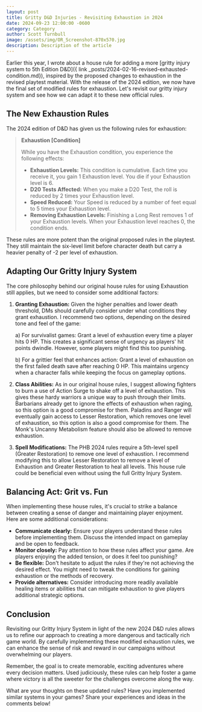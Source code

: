```yaml
---
layout: post
title: Gritty D&D Injuries - Revisiting Exhaustion in 2024
date: 2024-09-23 12:00:00 -0600
category: Category
author: Scott Turnbull
image: /assets/img/OR_Screenshot-870x570.jpg
description: Description of the article
---
```

Earlier this year, I wrote about a house rule for adding a more [gritty injury system to 5th Edition D&D]({ link _posts/2024-02-16-revised-exhausted-condition.md}), inspired by the proposed changes to exhaustion in the revised playtest material. With the release of the 2024 edition, we now have the final set of modified rules for exhaustion. Let's revisit our gritty injury system and see how we can adapt it to these new official rules.

## The New Exhaustion Rules

The 2024 edition of D&D has given us the following rules for exhaustion:

> **Exhaustion [Condition]**
> 
> While you have the Exhaustion condition, you experience the following effects:
> 
> - **Exhaustion Levels:** This condition is cumulative. Each time you receive it, you gain 1 Exhaustion level. You die if your Exhaustion level is 6.
> - **D20 Tests Affected:** When you make a D20 Test, the roll is reduced by 2 times your Exhaustion level.
> - **Speed Reduced:** Your Speed is reduced by a number of feet equal to 5 times your Exhaustion level.
> - **Removing Exhaustion Levels:** Finishing a Long Rest removes 1 of your Exhaustion levels. When your Exhaustion level reaches 0, the condition ends.

These rules are more potent than the original proposed rules in the playtest. They still maintain the six-level limit before character death but carry a heavier penalty of -2 per level of exhaustion.

## Adapting Our Gritty Injury System

The core philosophy behind our original house rules for using Exhaustion still applies, but we need to consider some additional factors:

1. **Granting Exhaustion:** Given the higher penalties and lower death threshold, DMs should carefully consider under what conditions they grant exhaustion. I recommend two options, depending on the desired tone and feel of the game:

   a) For survivalist games: Grant a level of exhaustion every time a player hits 0 HP. This creates a significant sense of urgency as players' hit points dwindle. However, some players might find this too punishing.

   b) For a grittier feel that enhances action: Grant a level of exhaustion on the first failed death save after reaching 0 HP. This maintains urgency when a character falls while keeping the focus on gameplay options. 

2. **Class Abilities:** As in our original house rules, I suggest allowing fighters to burn a use of Action Surge to shake off a level of exhaustion. This gives these hardy warriors a unique way to push through their limits. Barbarians already get to ignore the effects of exhaustion when raging, so this option is a good compromise for them. Paladins and Ranger will eventually gain access to Lesser Restoration, which removes one level of exhaustion, so this option is also a good compromise for them. The Monk's Uncanny Metabolism feature should also be allowed to remove exhaustion.

3. **Spell Modifications:** The PHB 2024 rules require a 5th-level spell (Greater Restoration) to remove one level of exhaustion. I recommend modifying this to allow Lesser Restoration to remove a level of Exhaustion and Greater Restoration to heal all levels. This house rule could be beneficial even without using the full Gritty Injury System.

## Balancing Act: Grit vs. Fun

When implementing these house rules, it's crucial to strike a balance between creating a sense of danger and maintaining player enjoyment. Here are some additional considerations:

- **Communicate clearly:** Ensure your players understand these rules before implementing them. Discuss the intended impact on gameplay and be open to feedback.
- **Monitor closely:** Pay attention to how these rules affect your game. Are players enjoying the added tension, or does it feel too punishing?
- **Be flexible:** Don't hesitate to adjust the rules if they're not achieving the desired effect. You might need to tweak the conditions for gaining exhaustion or the methods of recovery.
- **Provide alternatives:** Consider introducing more readily available healing items or abilities that can mitigate exhaustion to give players additional strategic options.

## Conclusion

Revisiting our Gritty Injury System in light of the new 2024 D&D rules allows us to refine our approach to creating a more dangerous and tactically rich game world. By carefully implementing these modified exhaustion rules, we can enhance the sense of risk and reward in our campaigns without overwhelming our players.

Remember, the goal is to create memorable, exciting adventures where every decision matters. Used judiciously, these rules can help foster a game where victory is all the sweeter for the challenges overcome along the way.

What are your thoughts on these updated rules? Have you implemented similar systems in your games? Share your experiences and ideas in the comments below!